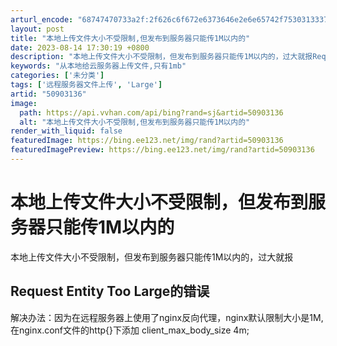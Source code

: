 ```yaml
---
arturl_encode: "68747470733a2f:2f626c6f672e6373646e2e6e65742f75303133373534303630:2f61727469636c652f64657461696c732f3530393033313336"
layout: post
title: "本地上传文件大小不受限制,但发布到服务器只能传1M以内的"
date: 2023-08-14 17:30:19 +0800
description: "本地上传文件大小不受限制，但发布到服务器只能传1M以内的，过大就报Request Entity To"
keywords: "从本地给云服务器上传文件,只有1mb"
categories: ['未分类']
tags: ['远程服务器文件上传', 'Large']
artid: "50903136"
image:
  path: https://api.vvhan.com/api/bing?rand=sj&artid=50903136
  alt: "本地上传文件大小不受限制,但发布到服务器只能传1M以内的"
render_with_liquid: false
featuredImage: https://bing.ee123.net/img/rand?artid=50903136
featuredImagePreview: https://bing.ee123.net/img/rand?artid=50903136
---
```


# 本地上传文件大小不受限制，但发布到服务器只能传1M以内的

本地上传文件大小不受限制，但发布到服务器只能传1M以内的，过大就报

## Request Entity Too Large的错误

解决办法：因为在远程服务器上使用了nginx反向代理，nginx默认限制大小是1M,在nginx.conf文件的http{}下添加
client\_max\_body\_size 4m;
